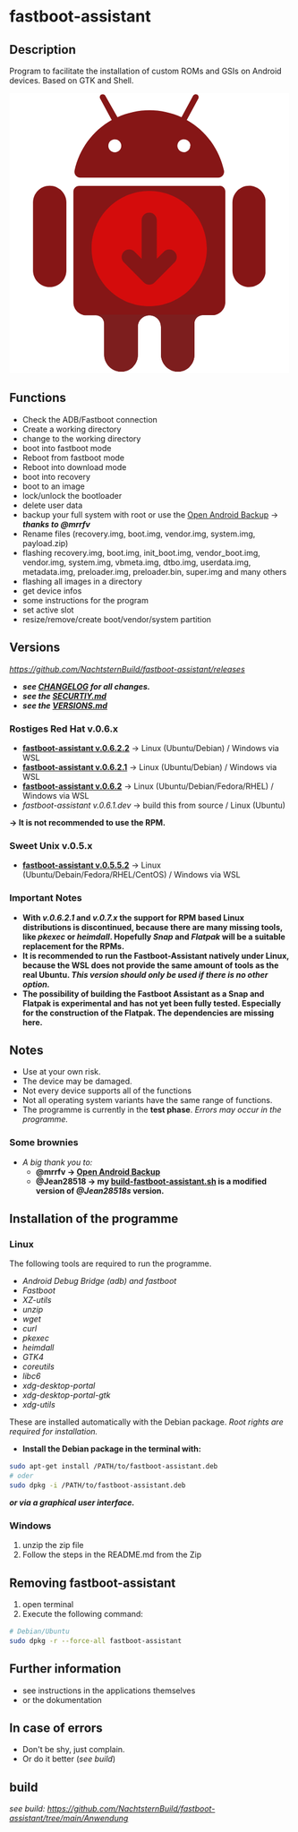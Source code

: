 # fastboot-assistant
## Description
Program to facilitate the installation of custom ROMs and GSIs on Android devices. Based on GTK and Shell.

![sweet_unix](https://github.com/NachtsternBuild/fastboot-assistant/blob/main/sweet_unix.png)

## Functions
- Check the ADB/Fastboot connection
- Create a working directory
- change to the working directory
- boot into fastboot mode
- Reboot from fastboot mode
- Reboot into download mode
- boot into recovery
- boot to an image
- lock/unlock the bootloader 
- delete user data
- backup your full system with root or use the [Open Android Backup](https://github.com/mrrfv/open-android-backup) → ***thanks to @mrrfv***
- Rename files (recovery.img, boot.img, vendor.img, system.img, payload.zip)
- flashing recovery.img, boot.img, init_boot.img, vendor_boot.img, vendor.img, system.img, vbmeta.img, dtbo.img, userdata.img, metadata.img, preloader.img, preloader.bin, super.img and many others
- flashing all images in a directory
- get device infos
- some instructions for the program
- set active slot
- resize/remove/create boot/vendor/system partition

## Versions
*<https://github.com/NachtsternBuild/fastboot-assistant/releases>*
- ***see [CHANGELOG](https://github.com/NachtsternBuild/fastboot-assistant/tree/main/CHANGELOG) for all changes.***
- ***see the [SECURTIY.md](https://github.com/NachtsternBuild/fastboot-assistant/blob/main/SECURITY.md)***
- ***see the [VERSIONS.md](https://github.com/NachtsternBuild/fastboot-assistant/blob/main/VERSIONS.md)***

### Rostiges Red Hat v.0.6.x
- **[fastboot-assistant v.0.6.2.2](https://github.com/NachtsternBuild/fastboot-assistant/releases/tag/v.0.6.2.2)** → Linux (Ubuntu/Debian) / Windows via WSL
- **[fastboot-assistant v.0.6.2.1](https://github.com/NachtsternBuild/fastboot-assistant/releases/tag/v.0.6.2.1)** → Linux (Ubuntu/Debian) / Windows via WSL
- **[fastboot-assistant v.0.6.2](https://github.com/NachtsternBuild/fastboot-assistant/releases/tag/v.0.6.2)** → Linux (Ubuntu/Debian/Fedora/RHEL) / Windows via WSL
- *fastboot-assistant v.0.6.1.dev* → build this from source / Linux (Ubuntu)

**→ It is not recommended to use the RPM.**       

### Sweet Unix v.0.5.x
- **[fastboot-assistant v.0.5.5.2](https://github.com/NachtsternBuild/fastboot-assistant/releases/tag/v.0.5.5.2)** → Linux (Ubuntu/Debain/Fedora/RHEL/CentOS) / Windows via WSL          

### Important Notes
- **With *v.0.6.2.1* and *v.0.7.x* the support for RPM based Linux distributions is discontinued, because there are many missing tools, like *pkexec* or *heimdall*. Hopefully *Snap* and *Flatpak* will be a suitable replacement for the RPMs.**
- **It is recommended to run the Fastboot-Assistant natively under Linux, because the WSL does not provide the same amount of tools as the real Ubuntu. *This version should only be used if there is no other option.***
- **The possibility of building the Fastboot Assistant as a Snap and Flatpak is experimental and has not yet been fully tested. Especially for the construction of the Flatpak. The dependencies are missing here.**

## Notes
- Use at your own risk.
- The device may be damaged.
- Not every device supports all of the functions
- Not all operating system variants have the same range of functions.
- The programme is currently in the **test phase**. *Errors may occur in the programme.*
  
### Some brownies
- *A big thank you to:*
  - **@mrrfv → [Open Android Backup](https://github.com/mrrfv/open-android-backup)**
  - **@Jean28518 → my [build-fastboot-assistant.sh](https://github.com/NachtsternBuild/fastboot-assistant/blob/main/Anwendung/Build/build-fastboot-assistant.sh) is a modified version of *@Jean28518s* version.**
  
## Installation of the programme
### Linux
The following tools are required to run the programme.
- *Android Debug Bridge (adb) and fastboot* 
- *Fastboot*
- *XZ-utils*
- *unzip*
- *wget*
- *curl*
- *pkexec*
- *heimdall*
- *GTK4*
- *coreutils*
- *libc6*
- *xdg-desktop-portal*
- *xdg-desktop-portal-gtk*
- *xdg-utils*

These are installed automatically with the Debian package.
*Root rights are required for installation.*
- **Install the Debian package in the terminal with:** 
```sh
sudo apt-get install /PATH/to/fastboot-assistant.deb
# oder
sudo dpkg -i /PATH/to/fastboot-assistant.deb 
```
***or via a graphical user interface.***

### Windows
1. unzip the zip file
2. Follow the steps in the README.md from the Zip

##  Removing fastboot-assistant
1. open terminal
2. Execute the following command:
```sh
# Debian/Ubuntu
sudo dpkg -r --force-all fastboot-assistant
```

## Further information
- see instructions in the applications themselves
- or the dokumentation

## In case of errors
- Don't be shy, just complain. 
- Or do it better (*see build*)
## build
*see build: <https://github.com/NachtsternBuild/fastboot-assistant/tree/main/Anwendung>*
